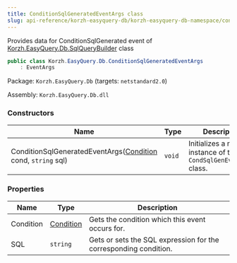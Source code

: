 ```yaml
---
title: ConditionSqlGeneratedEventArgs class
slug: api-reference/korzh-easyquery-db/korzh-easyquery-db-namespace/conditionsqlgeneratedeventargs-class
---
```


Provides data for ConditionSqlGenerated event of [Korzh.EasyQuery.Db.SqlQueryBuilder](//easyquery/docs/api-reference/korzh-easyquery-db/korzh-easyquery-db-namespace/sqlquerybuilder-class) class
```csharp
public class Korzh.EasyQuery.Db.ConditionSqlGeneratedEventArgs
    : EventArgs

```
Package: `Korzh.EasyQuery.Db` (targets: `netstandard2.0`)

Assembly: `Korzh.EasyQuery.Db.dll`

### Constructors

| Name | Type | Description | 
| --- | --- | --- | 
| ConditionSqlGeneratedEventArgs([Condition](//easyquery/docs/api-reference/korzh-easyquery/korzh-easyquery-namespace/condition-class) cond, `string` sql) | `void` | Initializes a new instance of the `CondSqlGenEventArgs` class. | 


### Properties

| Name | Type | Description | 
| --- | --- | --- | 
| Condition | [Condition](//easyquery/docs/api-reference/korzh-easyquery/korzh-easyquery-namespace/condition-class) | Gets the condition which this event occurs for. | 
| SQL | `string` | Gets or sets the SQL expression for the corresponding condition. |